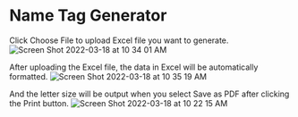 # Name Tag Generator
Click Choose File to upload Excel file you want to generate.
![Screen Shot 2022-03-18 at 10 34 01 AM](https://user-images.githubusercontent.com/84951972/158926801-757b4ab5-c991-4b71-aab3-3591cfd19ce6.png)

After uploading the Excel file, the data in Excel will be automatically formatted.
![Screen Shot 2022-03-18 at 10 35 19 AM](https://user-images.githubusercontent.com/84951972/158927169-fb24c57a-88c4-497d-9e97-e378df0bdf64.png)

And the letter size will be output when you select Save as PDF after clicking the Print button.
![Screen Shot 2022-03-18 at 10 22 15 AM](https://user-images.githubusercontent.com/84951972/158925718-c28d42cb-f9f9-4beb-a434-d46bc4668373.png)
